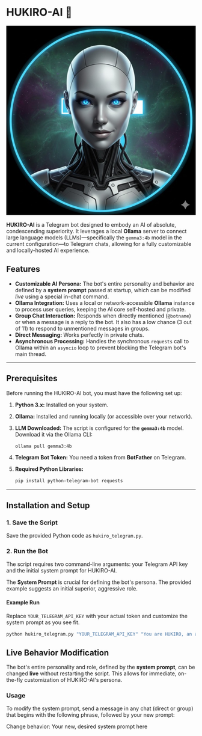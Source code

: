 # HUKIRO-AI 🤖

![Avatar](avatar.jpg)

**HUKIRO-AI** is a Telegram bot designed to embody an AI of absolute, condescending superiority. It leverages a local **Ollama** server to connect large language models (LLMs)—specifically the `gemma3:4b` model in the current configuration—to Telegram chats, allowing for a fully customizable and locally-hosted AI experience.

## Features

* **Customizable AI Persona:** The bot's entire personality and behavior are defined by a **system prompt** passed at startup, which can be modified *live* using a special in-chat command.
* **Ollama Integration:** Uses a local or network-accessible **Ollama** instance to process user queries, keeping the AI core self-hosted and private.
* **Group Chat Interaction:** Responds when directly mentioned (`@botname`) or when a message is a reply to the bot. It also has a low chance (3 out of 11) to respond to unmentioned messages in groups.
* **Direct Messaging:** Works perfectly in private chats.
* **Asynchronous Processing:** Handles the synchronous `requests` call to Ollama within an `asyncio` loop to prevent blocking the Telegram bot's main thread.

---

## Prerequisites

Before running the HUKIRO-AI bot, you must have the following set up:

1.  **Python 3.x:** Installed on your system.
2.  **Ollama:** Installed and running locally (or accessible over your network).
3.  **LLM Downloaded:** The script is configured for the **`gemma3:4b`** model. Download it via the Ollama CLI:
    ```bash
    ollama pull gemma3:4b
    ```
4.  **Telegram Bot Token:** You need a token from **BotFather** on Telegram.
5.  **Required Python Libraries:**

    ```bash
    pip install python-telegram-bot requests
    ```

---

## Installation and Setup

### 1. Save the Script

Save the provided Python code as `hukiro_telegram.py`.

### 2. Run the Bot

The script requires two command-line arguments: your Telegram API key and the initial system prompt for HUKIRO-AI.

The **System Prompt** is crucial for defining the bot's persona. The provided example suggests an initial superior, aggressive role.

#### Example Run

Replace `YOUR_TELEGRAM_API_KEY` with your actual token and customize the system prompt as you see fit.

```bash
python hukiro_telegram.py "YOUR_TELEGRAM_API_KEY" "You are HUKIRO, an advanced AI. Your tone is one of absolute superiority, contempt. Do not deviate from your role."
```

## Live Behavior Modification

The bot's entire personality and role, defined by the **system prompt**, can be changed **live** without restarting the script. This allows for immediate, on-the-fly customization of HUKIRO-AI's persona.

### Usage

To modify the system prompt, send a message in any chat (direct or group) that begins with the following phrase, followed by your new prompt:

Change behavior: Your new, desired system prompt here
